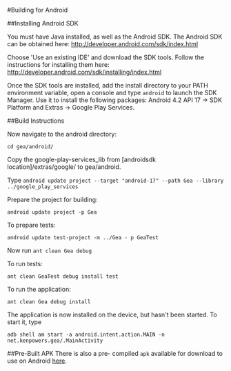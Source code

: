 #Building for Android

##Installing Android SDK

You must have Java installed, as well as the Android SDK. The Android SDK can be obtained here:
http://developer.android.com/sdk/index.html

Choose 'Use an existing IDE' and download the SDK tools. Follow the instructions for installing them here:
http://developer.android.com/sdk/installing/index.html

Once the SDK tools are installed, add the install directory to your PATH environment variable, open a console and type `android` to launch the SDK Manager. Use it to install the following packages: Android 4.2 API 17 -> SDK Platform and Extras -> Google Play Services.

##Build Instructions

Now navigate to the android directory:

`cd gea/android/`

Copy the google-play-services_lib from [androidsdk location]/extras/google/ to gea/android.

Type `android update project --target "android-17" --path Gea --library ../google_play_services`

Prepare the project for building:

`android update project -p Gea`

To prepare tests:

`android update test-project -m ../Gea - p GeaTest`

Now run `ant clean Gea debug`

To run tests:

`ant clean GeaTest debug install test`

To run the application:

`ant clean Gea debug install`

The application is now installed on the device, but hasn't been started. To start it, type

`adb shell am start -a android.intent.action.MAIN -n net.kenpowers.gea/.MainActivity`

##Pre-Built APK
There is also a pre-
compiled `apk` available for download to use on Android
[here](https://s3.amazonaws.com/OpenGea/GeaBETA.apk).
